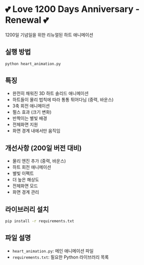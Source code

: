 # 💕 Love 1200 Days Anniversary - Renewal 💕

1200일 기념일을 위한 리뉴얼된 하트 애니메이션

## 실행 방법

```bash
python heart_animation.py
```

## 특징

- 완전히 채워진 3D 하트 솔리드 애니메이션
- 하트들이 물리 법칙에 따라 통통 튀어다님 (중력, 바운스)
- 3축 회전 애니메이션
- 펄스 효과 (크기 변화)
- 반짝이는 별빛 배경
- 전체화면 지원
- 화면 경계 내에서만 움직임

## 개선사항 (200일 버전 대비)

- 물리 엔진 추가 (중력, 바운스)
- 하트 회전 애니메이션
- 별빛 이펙트
- 더 높은 해상도
- 전체화면 모드
- 화면 경계 관리

## 라이브러리 설치

```bash
pip install -r requirements.txt
```

## 파일 설명

- `heart_animation.py`: 메인 애니메이션 파일
- `requirements.txt`: 필요한 Python 라이브러리 목록
